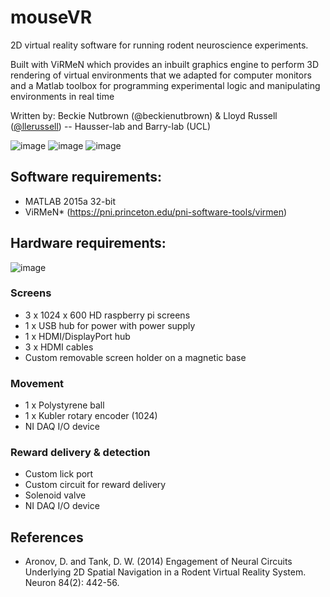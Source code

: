 # mouseVR
2D virtual reality software for running rodent neuroscience experiments.

Built with ViRMeN which provides an inbuilt graphics engine to perform 3D rendering of virtual environments that we adapted for computer monitors and a Matlab toolbox for programming experimental logic and manipulating environments in real time

Written by: Beckie Nutbrown (@beckienutbrown) & Lloyd Russell ([@llerussell](https://github.com/llerussell)) -- Hausser-lab and Barry-lab (UCL)

![image](https://i.imgur.com/8oDdlv5.png)
![image](https://i.imgur.com/koTY4e2.gif)
![image](https://i.imgur.com/3JtB4wk.gif)


## Software requirements:
* MATLAB 2015a 32-bit
* ViRMeN* (https://pni.princeton.edu/pni-software-tools/virmen) 


## Hardware requirements:
![image](https://i.imgur.com/KAo4fOY_d.webp?maxwidth=760&fidelity=grand)

### Screens
* 3 x 1024 x 600 HD raspberry pi screens </br>
* 1 x USB hub for power with power supply</br>
* 1 x HDMI/DisplayPort hub</br>
* 3 x HDMI cables </br>
* Custom removable screen holder on a magnetic base </br>

### Movement
* 1 x Polystyrene ball </br>
* 1 x Kubler rotary encoder (1024)</br>
* NI DAQ I/O device </br>

### Reward delivery & detection
* Custom lick port</br>
* Custom circuit for reward delivery </br>
* Solenoid valve</br>
* NI DAQ I/O device </br>


## References
* Aronov, D. and Tank, D. W. (2014) Engagement of Neural Circuits Underlying 2D Spatial Navigation in a Rodent Virtual Reality System. Neuron 84(2): 442-56.


